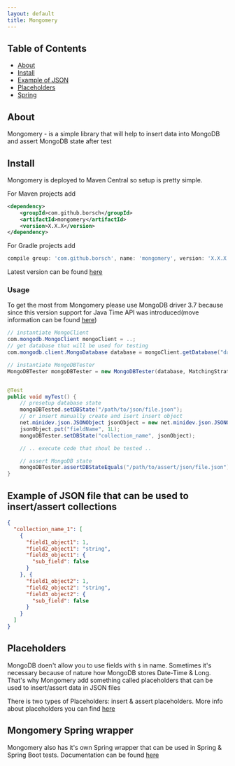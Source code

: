 ```yaml
---
layout: default
title: Mongomery
---
```


## Table of Contents

- [About](#about)
- [Install](#install)
- [Example of JSON](#example-of-json-file-that-can-be-used-to-insertassert-collections)
- [Placeholders](#placeholders)
- [Spring](#placeholders)

## About

Mongomery - is a simple library that will help to insert data into MongoDB and assert MongoDB state after test

## Install

Mongomery is deployed to Maven Central so setup is pretty simple.

For Maven projects add

```xml
<dependency>
    <groupId>com.github.borsch</groupId>
    <artifactId>mongomery</artifactId>
    <version>X.X.X</version>
</dependency>

```

For Gradle projects add
```groovy
compile group: 'com.github.borsch', name: 'mongomery', version: 'X.X.X'
```

Latest version can be found [here](https://mvnrepository.com/artifact/com.github.borsch/mongomery)

### Usage

To get the most from Mongomery please use MongoDB driver 3.7 because since this version support for Java Time API was introduced(move information can be found [here](http://mongodb.github.io/mongo-java-driver/3.7/whats-new/#jsr-310-instant-localdate-localdatetime-support))


```java
// instantiate MongoClient
com.mongodb.MongoClient mongoClient = ..;
// get database that will be used for testing
com.mongodb.client.MongoDatabase database = mongoClient.getDatabase("database_name_for_test");

// instantiate MongoDBTester
MongoDBTester mongoDBTester = new MongoDBTester(database, MatchingStrategyType.UNORDERED);


@Test
public void myTest() {
    // presetup database state
    mongoDBTested.setDBState("/path/to/json/file.json");
    // or insert manually create and isert insert object
    net.minidev.json.JSONObject jsonObject = new net.minidev.json.JSONObject();
    jsonObject.put("fieldName", 1L);
    mongoDBTester.setDBState("collection_name", jsonObject);

    // .. execute code that shoul be tested ..

    // assert MongoDB state
    mongoDBTester.assertDBStateEquals("/path/to/assert/json/file.json");
}
```

## Example of JSON file that can be used to insert/assert collections

```json
{
  "collection_name_1": [
    {
      "field1_object1": 1,
      "field2_object1": "string",
      "field3_object1": {
        "sub_field": false
      }
    }, {
      "field1_object2": 1,
      "field2_object2": "string",
      "field3_object2": {
        "sub_field": false
      }
    }
  ]
}
```

## Placeholders

MongoDB doen't allow you to use fields with `$` in name. Sometimes it's necessary because of nature how MongoDB stores Date-Time & Long.
That's why Mongomery add something called placeholders that can be used to insert/assert data in JSON files

There is two types of Placeholders: insert & assert placeholders. More info about placeholders you can find [here](placeholders.md)

## Mongomery Spring wrapper

Mongomery also has it's own Spring wrapper that can be used in Spring & Spring Boot tests. Documentation can be found [here](spring.md)